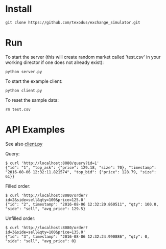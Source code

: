Install
=======

	git clone https://github.com/texodus/exchange_simulator.git

Run
===
To start the server (this will create random market called 'test.csv' in your
working director if one does not already exist):

	python server.py

To start the example client:

	python client.py

To reset the sample data:

	rm test.csv

API Examples
============
See also [client.py](https://github.com/texodus/exchange_simulator/blob/master/client.py)

Query:

	$ curl 'http://localhost:8080/query?id=1'
	{"id": "1", "top_ask": {"price": 129.18, "size": 70}, "timestamp": "2016-08-06 12:32:11.821574", "top_bid": {"price": 128.79, "size": 61}}

Filled order:

	$ curl 'http://localhost:8080/order?id=2&side=sell&qty=100&price=125.0'
	{"id": "2", timestamp": "2016-08-06 12:32:20.860511", "qty": 100.0, "side": "sell", "avg_price": 129.5}

Unfilled order:

	$ curl 'http://localhost:8080/order?id=3&side=sell&qty=100&price=135.0'
	{"id": "3", timestamp": "2016-08-06 12:32:24.990886", "qty": 0, "side": "sell", "avg_price": 0}